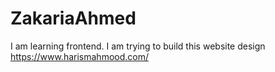 # ZakariaAhmed
I am learning frontend.
I am trying to build this website design https://www.harismahmood.com/
